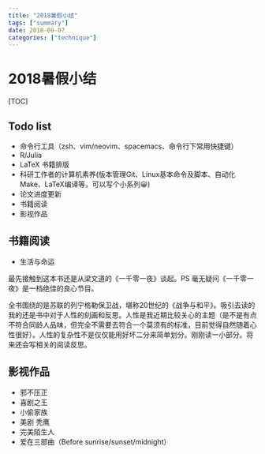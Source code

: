 ```yaml
---
title: "2018暑假小结"
tags: ["summary"]
date: 2018-09-07
categories: ["technique"]
---
```


# 2018暑假小结

[TOC]

## Todo list

- 命令行工具（zsh、vim/neovim、spacemacs、命令行下常用快捷键）
- R/Julia
- LaTeX 书籍排版
- 科研工作者的计算机素养(版本管理Git、Linux基本命令及脚本、自动化Make、LaTeX编译等，可以写个小系列😀)
- 论文进度更新
- 书籍阅读
- 影视作品



## 书籍阅读

- 生活与命运

最先接触到这本书还是从梁文道的《一千零一夜》谈起。PS 毫无疑问《一千零一夜》是一档绝佳的良心节目。



全书围绕的是苏联的列宁格勒保卫战，堪称20世纪的《战争与和平》。吸引去读的我的还是书中对于人性的刻画和反思。人性是我近期比较关心的主题（是不是有点不符合同龄人品味，但完全不需要去符合一个莫须有的标准，目前觉得自然随着心性很好）。人性的复杂性不是仅仅能用好坏二分来简单划分。刚刚读一小部分。将来还会写相关的阅读反思。



## 影视作品

- 邪不压正
- 喜剧之王
- 小偷家族
- 美剧 秃鹰
- 完美陌生人
- 爱在三部曲（Before sunrise/sunset/midnight）
